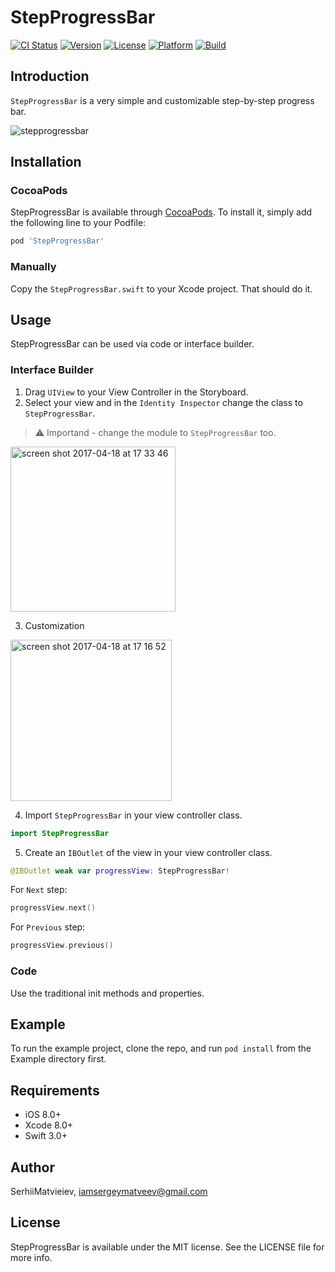 # StepProgressBar

[![CI Status](http://img.shields.io/travis/SerhiiMatvieiev/StepProgressBar.svg?style=flat)](https://travis-ci.org/SerhiiMatvieiev/StepProgressBar)
[![Version](https://img.shields.io/cocoapods/v/StepProgressBar.svg?style=flat)](http://cocoapods.org/pods/StepProgressBar)
[![License](https://img.shields.io/cocoapods/l/StepProgressBar.svg?style=flat)](http://cocoapods.org/pods/StepProgressBar)
[![Platform](https://img.shields.io/cocoapods/p/StepProgressBar.svg?style=flat)](http://cocoapods.org/pods/StepProgressBar)
[![Build](https://img.shields.io/badge/license-MIT-blue.svg?style=flat)](https://opensource.org/licenses/MIT)

## Introduction

`StepProgressBar` is a very simple and customizable step-by-step progress bar.

![stepprogressbar](https://cloud.githubusercontent.com/assets/14834451/25133702/18165028-2456-11e7-8348-2e5b7ab4a5eb.gif)

## Installation

### CocoaPods

StepProgressBar is available through [CocoaPods](http://cocoapods.org). To install
it, simply add the following line to your Podfile:

```ruby
pod 'StepProgressBar'
```
### Manually

Copy the `StepProgressBar.swift` to your Xcode project. That should do it.

## Usage

StepProgressBar can be used via code or interface builder.

### Interface Builder

1. Drag `UIView` to your View Controller in the Storyboard.
2. Select your view and in the `Identity Inspector` change the class to `StepProgressBar`.
> :warning: Importand - change the module to `StepProgressBar` too.

<img width="264" alt="screen shot 2017-04-18 at 17 33 46" src="https://cloud.githubusercontent.com/assets/14834451/25136278/403fd02c-245d-11e7-897a-c0e1230c2f23.png">

3. Customization

<img width="258" alt="screen shot 2017-04-18 at 17 16 52" src="https://cloud.githubusercontent.com/assets/14834451/25137351/3129707c-2460-11e7-9cea-abccc2d395dd.png">

4. Import `StepProgressBar` in your view controller class.
```swift
import StepProgressBar
```
5. Create an `IBOutlet` of the view in your view controller class.
```swift
@IBOutlet weak var progressView: StepProgressBar!
```

For `Next` step:
```swift
progressView.next()
```

For `Previous` step:
```swift
progressView.previous()
```

### Code

Use the traditional init methods and properties.

## Example

To run the example project, clone the repo, and run `pod install` from the Example directory first.

## Requirements

- iOS 8.0+
- Xcode 8.0+
- Swift 3.0+

## Author

SerhiiMatvieiev, iamsergeymatveev@gmail.com

## License

StepProgressBar is available under the MIT license. See the LICENSE file for more info.
